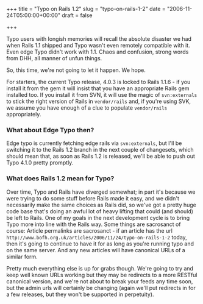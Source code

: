 +++
title = "Typo on Rails 1.2"
slug = "typo-on-rails-1-2"
date = "2006-11-24T05:00:00+00:00"
draft = false

+++

Typo users with longish memories will recall the absolute disaster we had when Rails 1.1 shipped and Typo wasn't even remotely compatible with it. Even edge Typo didn't work with 1.1. Chaos and confusion, strong words from DHH, all manner of unfun things.

So, this time, we're not going to let it happen. We hope.

For starters, the current Typo release, 4.0.3 is locked to Rails 1.1.6 - if you install it from the gem it will insist that you have an appropriate Rails gem installed too. If you install it from SVN, it will use the magic of `svn:externals` to stick the right version of Rails in `vendor/rails` and, if you're using SVK, we assume you have enough of a clue to populate `vendor/rails` appropriately.

### What about Edge Typo then?

Edge typo is currently fetching edge rails via `svn:externals`, but I'll be switching it to the Rails 1.2 branch in the next couple of changesets, which should mean that, as soon as Rails 1.2 is released, we'll be able to push out Typo 4.1.0 pretty promptly.

### What does Rails 1.2 mean for Typo?

Over time, Typo and Rails have diverged somewhat; in part it's because we were trying to do some stuff before Rails made it easy, and we didn't necessarily make the same choices as Rails did, so we've got a pretty huge code base that's doing an awful lot of heavy lifting that could (and should) be left to Rails. One of my goals in the next development cycle is to bring Typo more into line with the Rails way. Some things are sacrosanct of course: Article permalinks are sacrosanct - if an article has the url `http://www.bofh.org.uk/articles/2006/11/24/typo-on-rails-1-2` today, then it's going to continue to have it for as long as you're running typo and on the same server. And any new articles will have canonical URLs of a similar form.

Pretty much everything else is up for grabs though. We're going to try and keep well known URLs working but they may be redirects to a more RESTful canonical version, and we're not about to break your feeds any time soon, but the admin urls will certainly be changing (again we'll put redirects in for a few releases, but they won't be supported in perpetuity).
